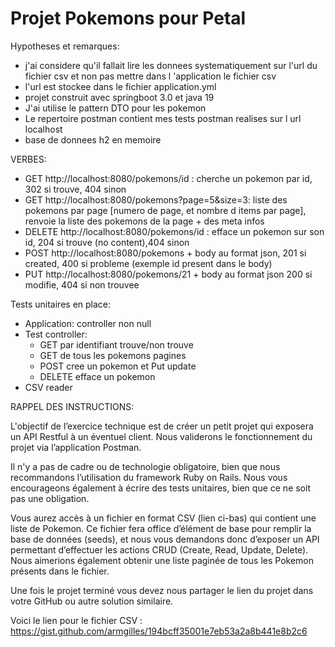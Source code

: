 # Projet Pokemons pour Petal

Hypotheses et remarques:
- j'ai considere qu'il fallait lire les donnees systematiquement sur l'url du fichier csv et non pas mettre dans l 'application le fichier csv
- l'url est stockee dans le fichier application.yml
- projet construit avec springboot 3.0 et java 19
- J'ai utilise le pattern DTO pour les pokemon
- Le repertoire postman contient mes tests postman realises sur l url localhost
- base de donnees h2 en memoire


VERBES:
- GET  http://localhost:8080/pokemons/id : cherche un pokemon par id, 302 si trouve, 404 sinon
- GET  http://localhost:8080/pokemons?page=5&size=3:  liste des pokemons par page [numero de page, et nombre d items par page], renvoie la liste des pokemons de la page + des meta infos
- DELETE  http://localhost:8080/pokemons/id : efface un pokemon sur son id, 204 si trouve (no content),404 sinon
- POST  http://localhost:8080/pokemons + body au format json, 201 si created,  400 si probleme (exemple id present dans le body)
- PUT http://localhost:8080/pokemons/21 + body au format json  200 si modifie, 404 si non trouvee

Tests unitaires en place:
- Application: controller non null
- Test controller:
  - GET par identifiant trouve/non trouve
  - GET de tous les pokemons pagines
  - POST cree un pokemon et Put update
  - DELETE efface un pokemon
- CSV reader

RAPPEL DES INSTRUCTIONS:

L'objectif de l’exercice technique est de créer un petit projet qui exposera un API Restful à un éventuel client. Nous validerons le fonctionnement du projet via l’application Postman.

Il n'y a pas de cadre ou de technologie obligatoire, bien que nous recommandons l’utilisation du framework Ruby on Rails. Nous vous encourageons également à écrire des tests unitaires, bien que ce ne soit pas une obligation.

Vous aurez accès à un fichier en format CSV (lien ci-bas) qui contient une liste de Pokemon. Ce fichier fera office d’élément de base pour remplir la base de données (seeds), et nous vous demandons donc d’exposer un API permettant d’effectuer les actions CRUD (Create, Read, Update, Delete). Nous aimerions également obtenir une liste paginée de tous les Pokemon présents dans le fichier.

Une fois le projet terminé vous devez nous partager le lien du projet dans votre GitHub ou autre solution similaire.

Voici le lien pour le fichier CSV : https://gist.github.com/armgilles/194bcff35001e7eb53a2a8b441e8b2c6
